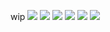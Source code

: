 wip
![](https://github.com/user-attachments/assets/2c6dd97e-ab9d-4ede-a45c-bce13a364608)
![](https://github.com/user-attachments/assets/71140e85-bf4f-4a72-b601-58277072d06c) ![](https://github.com/user-attachments/assets/5cef41da-bd3b-4f13-aecf-e4b186ac3091) ![](https://github.com/user-attachments/assets/a616ab4f-368b-4fae-a56f-3591a0bc3d2e)
![](https://github.com/user-attachments/assets/4572d403-357f-49e3-bc3b-75feffbbb28b)
![](https://github.com/user-attachments/assets/50ee70aa-1de2-482e-bea3-f2b708844a12)
